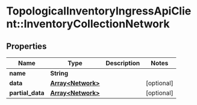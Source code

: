 # TopologicalInventoryIngressApiClient::InventoryCollectionNetwork

## Properties
Name | Type | Description | Notes
------------ | ------------- | ------------- | -------------
**name** | **String** |  | 
**data** | [**Array&lt;Network&gt;**](Network.md) |  | [optional] 
**partial_data** | [**Array&lt;Network&gt;**](Network.md) |  | [optional] 


